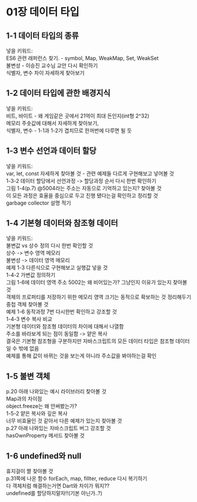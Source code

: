 # 01장 데이터 타입

## 1-1 데이터 타입의 종류
넣을 키워드: <br/>
ES6 관련 래퍼런스 찾기. - symbol, Map, WeakMap, Set, WeakSet<br/>
불변성 - 이승진 교수님 교안 다시 확인하기<br/>
식별자, 변수 차이 자세하게 찾아보기<br/>

## 1-2 데이터 타입에 관한 배경지식
넣을 키워드:<br/>
비트, 바이트 - 왜 게임같은 곳에서 21억이 최대 돈인지(int형 2^32)<br/>
메모리 주솟값에 대해서 자세하게 찾아보기,<br/>
식별자, 변수 - 1-1과 1-2가 겹치므로 한꺼번에 다루면 될 듯<br/>

## 1-3 변수 선언과 데이터 할당
넣을 키워드:<br/>
var, let, const 자세하게 찾아볼 것 - 관련 예제들 다르게 구현해보고 넣어볼 것<br/>
1-3-2 데이터 할당에서 선언과정 -> 할당과정 순서 다시 한번 확인하기<br/>
그림 1-4(p.7) @5004라는 주소는 자동으로 기억하고 있는지? 찾아볼 것<br/>
이 모든 과정은 효율을 중심으로 두고 진행 됐다는걸 확인하고 정리할 것<br/>
garbage collector 설명 적기<br/>

## 1-4 기본형 데이터와 참조형 데이터
넣을 키워드:<br/>
불변값 vs 상수 정의 다시 한번 확인할 것<br/>
상수 -> 변수 영역 메모리<br/>
불변성 -> 데이터 영역 메모리 <br/>
예제 1-3 다른식으로 구현해보고 실행값 넣을 것<br/>
1-4-2 가변값 정의하기<br/>
그림 1-6에 데이터 영역 주소 5002는 왜 비어있는가? 그냥인지 이유가 있는지 찾아볼 것<br/>
객체의 프로퍼티를 저장하기 위한 메모리 영역 크기는 동적으로 확보하는 것 정리해두기<br/>
중첩 객체 찾아볼 것<br/>
예제 1-6 동작과정 7번 다시한번 확인하고 강조할 것<br/>
1-4-3 변수 복사 비교<br/>
기본형 데이터와 참조형 데이터의 차이에 대해서 나열함<br/>
주소를 바라보게 되는 점이 동일함 -> 얕은 복사<br/>
결국은 기본형 참조형을 구분하지만 자바스크립트의 모든 데이터 타입은 참조형 데이터일 수 밖에 없음<br/>
예제를 통해 값이 바뀌는 것을 보는게 아니라 주소값을 봐야하는걸 확인<br/>

## 1-5 불변 객체
p.20 아래 나와있는 예시 라이브러리 찾아볼 것<br/>
Map과의 차이점<br/>
object.freeze는 왜 안써봤는가?<br/>
1-5-2 얕은 복사와 깊은 복사<br/>
너무 비효율인 것 같아서 다른 예제가 있는지 찾아볼 것<br/>
p.27 아래 나와있는 자바스크립트 버그 강조할 것<br/>
hasOwnProperty 메서드 찾아볼 것<br/>

## 1-6 undefined와 null
휴지걸이 짤 찾아볼 것<br/>
p.31쪽에 나온 함수 forEach, map, fillter, reduce 다시 복기하기<br/>
다 객체처럼 해결하는거면 Dart와 차이가 뭐지??<br/>
undefined를 할당하지말자!!(기본 아닌가..?)<br/>
